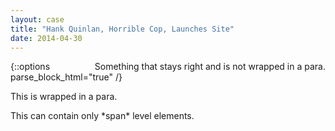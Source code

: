 ```yaml
---
layout: case
title: "Hank Quinlan, Horrible Cop, Launches Site"
date: 2014-04-30
---
```


<div style="float: right">
Something that stays right and is not wrapped in a para.
</div>

{::options parse_block_html="true" /}

<div>
This is wrapped in a para.
</div>
<p>
This can contain only *span* level elements.
</p>